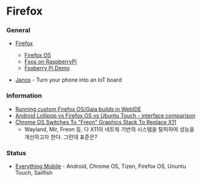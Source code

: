 # Firefox


[Firefox]:https://www.mozilla.org/ko/firefox/
[Firefox OS]:http://www.firefoxos.com

### General
* [Firefox]
	- [Firefox OS]
	- [Fxos on RaspberryPi](https://wiki.mozilla.org/Fxos_on_RaspberryPi)
	- [Foxberry Pi Demo](https://wiki.mozilla.org/Foxberry_Pi_Demo)

* [Janos](http://janos.io) - Turn your phone into an IoT board


### Information
* [Running custom Firefox OS/Gaia builds in WebIDE](https://developer.mozilla.org/en-US/Firefox_OS/Developing_Gaia/Running_custom_builds_in_WebIDE)
* [Android Lollipop vs Firefox OS vs Ubuntu Touch - interface comparison](http://www.phonearena.com/news/Android-Lollipop-vs-Firefox-OS-vs-Ubuntu-Touch---interface-comparison_id67003)
* [Chrome OS Switches To "Freon" Graphics Stack To Replace X11](http://www.phoronix.com/scan.php?page=news_item&px=Chrome-OS-Freon-Graphics)
	- Wayland, Mir, Freon 등, 다 X11의 네트웍 기반의 시스템을 탈피하여 성능을 개선하고자 한다. 그런데 표준은?

### Status
* [Everything Mobile](http://www.everythingmobile.rocks/) - Android, Chrome OS, Tizen, Firefox OS, Ununtu Touch, Sailfish
